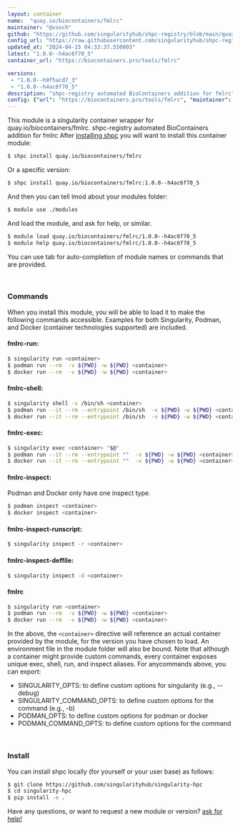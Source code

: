 ```yaml
---
layout: container
name:  "quay.io/biocontainers/fmlrc"
maintainer: "@vsoch"
github: "https://github.com/singularityhub/shpc-registry/blob/main/quay.io/biocontainers/fmlrc/container.yaml"
config_url: "https://raw.githubusercontent.com/singularityhub/shpc-registry/main/quay.io/biocontainers/fmlrc/container.yaml"
updated_at: "2024-04-15 04:33:37.550803"
latest: "1.0.0--h4ac6f70_5"
container_url: "https://biocontainers.pro/tools/fmlrc"

versions:
 - "1.0.0--h9f5acd7_3"
 - "1.0.0--h4ac6f70_5"
description: "shpc-registry automated BioContainers addition for fmlrc"
config: {"url": "https://biocontainers.pro/tools/fmlrc", "maintainer": "@vsoch", "description": "shpc-registry automated BioContainers addition for fmlrc", "latest": {"1.0.0--h4ac6f70_5": "sha256:324f4087751288dfb6ceae4e1353610a4feb0c87ebb96d214ca58a13cf7ace04"}, "tags": {"1.0.0--h9f5acd7_3": "sha256:d25fa01b746efa08c7041461c8866aba3f242c4c522186886ad5dc680daed85a", "1.0.0--h4ac6f70_5": "sha256:324f4087751288dfb6ceae4e1353610a4feb0c87ebb96d214ca58a13cf7ace04"}, "docker": "quay.io/biocontainers/fmlrc"}
---
```


This module is a singularity container wrapper for quay.io/biocontainers/fmlrc.
shpc-registry automated BioContainers addition for fmlrc
After [installing shpc](#install) you will want to install this container module:


```bash
$ shpc install quay.io/biocontainers/fmlrc
```

Or a specific version:

```bash
$ shpc install quay.io/biocontainers/fmlrc:1.0.0--h4ac6f70_5
```

And then you can tell lmod about your modules folder:

```bash
$ module use ./modules
```

And load the module, and ask for help, or similar.

```bash
$ module load quay.io/biocontainers/fmlrc/1.0.0--h4ac6f70_5
$ module help quay.io/biocontainers/fmlrc/1.0.0--h4ac6f70_5
```

You can use tab for auto-completion of module names or commands that are provided.

<br>

### Commands

When you install this module, you will be able to load it to make the following commands accessible.
Examples for both Singularity, Podman, and Docker (container technologies supported) are included.

#### fmlrc-run:

```bash
$ singularity run <container>
$ podman run --rm  -v ${PWD} -w ${PWD} <container>
$ docker run --rm  -v ${PWD} -w ${PWD} <container>
```

#### fmlrc-shell:

```bash
$ singularity shell -s /bin/sh <container>
$ podman run --it --rm --entrypoint /bin/sh  -v ${PWD} -w ${PWD} <container>
$ docker run --it --rm --entrypoint /bin/sh  -v ${PWD} -w ${PWD} <container>
```

#### fmlrc-exec:

```bash
$ singularity exec <container> "$@"
$ podman run --it --rm --entrypoint ""  -v ${PWD} -w ${PWD} <container> "$@"
$ docker run --it --rm --entrypoint ""  -v ${PWD} -w ${PWD} <container> "$@"
```

#### fmlrc-inspect:

Podman and Docker only have one inspect type.

```bash
$ podman inspect <container>
$ docker inspect <container>
```

#### fmlrc-inspect-runscript:

```bash
$ singularity inspect -r <container>
```

#### fmlrc-inspect-deffile:

```bash
$ singularity inspect -d <container>
```



#### fmlrc

```bash
$ singularity run <container>
$ podman run --rm  -v ${PWD} -w ${PWD} <container>
$ docker run --rm  -v ${PWD} -w ${PWD} <container>
```


In the above, the `<container>` directive will reference an actual container provided
by the module, for the version you have chosen to load. An environment file in the
module folder will also be bound. Note that although a container
might provide custom commands, every container exposes unique exec, shell, run, and
inspect aliases. For anycommands above, you can export:

 - SINGULARITY_OPTS: to define custom options for singularity (e.g., --debug)
 - SINGULARITY_COMMAND_OPTS: to define custom options for the command (e.g., -b)
 - PODMAN_OPTS: to define custom options for podman or docker
 - PODMAN_COMMAND_OPTS: to define custom options for the command

<br>

### Install

You can install shpc locally (for yourself or your user base) as follows:

```bash
$ git clone https://github.com/singularityhub/singularity-hpc
$ cd singularity-hpc
$ pip install -e .
```

Have any questions, or want to request a new module or version? [ask for help!](https://github.com/singularityhub/singularity-hpc/issues)